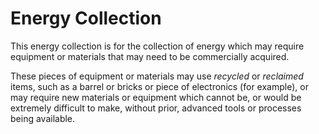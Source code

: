 Energy Collection
=================

This energy collection is for the collection of energy which may require equipment or materials that may need to be commercially acquired.

These pieces of equipment or materials may use *recycled* or *reclaimed* items, such as a barrel or bricks or piece of electronics (for example), or may require new materials or equipment which cannot be, or would be extremely difficult to make, without prior, advanced tools or processes being available.
